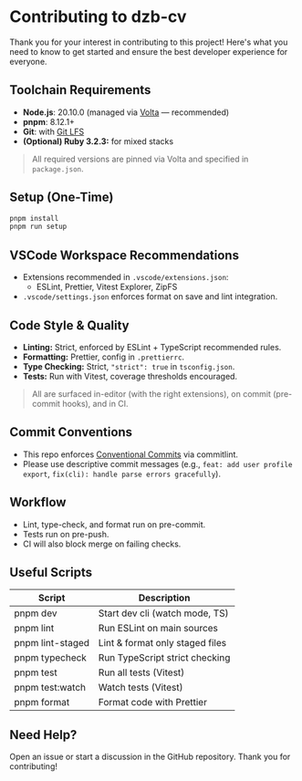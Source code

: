 # Contributing to dzb-cv

Thank you for your interest in contributing to this project! Here's what you need to know to get started and ensure the best developer experience for everyone.

## Toolchain Requirements

- **Node.js**: 20.10.0 (managed via [Volta](https://volta.sh) — recommended)
- **pnpm**: 8.12.1+
- **Git**: with [Git LFS](https://git-lfs.com/)
- **(Optional) Ruby 3.2.3:** for mixed stacks

> All required versions are pinned via Volta and specified in `package.json`.

## Setup (One-Time)

```sh
pnpm install
pnpm run setup
```

## VSCode Workspace Recommendations

- Extensions recommended in `.vscode/extensions.json`:
  - ESLint, Prettier, Vitest Explorer, ZipFS
- `.vscode/settings.json` enforces format on save and lint integration.

## Code Style & Quality

- **Linting:** Strict, enforced by ESLint + TypeScript recommended rules.
- **Formatting:** Prettier, config in `.prettierrc`.
- **Type Checking:** Strict, `"strict": true` in `tsconfig.json`.
- **Tests:** Run with Vitest, coverage thresholds encouraged.

> All are surfaced in-editor (with the right extensions), on commit (pre-commit hooks), and in CI.

## Commit Conventions

- This repo enforces [Conventional Commits](https://www.conventionalcommits.org/) via commitlint.
- Please use descriptive commit messages (e.g., `feat: add user profile export`, `fix(cli): handle parse errors gracefully`).

## Workflow

- Lint, type-check, and format run on pre-commit.
- Tests run on pre-push.
- CI will also block merge on failing checks.

## Useful Scripts

| Script                | Description                             |
|-----------------------|-----------------------------------------|
| pnpm dev              | Start dev cli (watch mode, TS)          |
| pnpm lint             | Run ESLint on main sources               |
| pnpm lint-staged      | Lint & format only staged files          |
| pnpm typecheck        | Run TypeScript strict checking           |
| pnpm test             | Run all tests (Vitest)                   |
| pnpm test:watch       | Watch tests (Vitest)                     |
| pnpm format           | Format code with Prettier                |

## Need Help?

Open an issue or start a discussion in the GitHub repository. Thank you for contributing!

